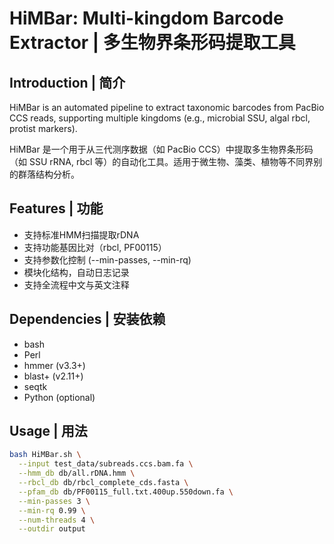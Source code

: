 # HiMBar:  Multi-kingdom Barcode Extractor | 多生物界条形码提取工具

## Introduction | 简介

HiMBar is an automated pipeline to extract taxonomic barcodes from PacBio CCS reads, supporting multiple  kingdoms (e.g., microbial SSU, algal rbcl, protist markers).

HiMBar 是一个用于从三代测序数据（如 PacBio CCS）中提取多生物界条形码（如 SSU rRNA, rbcl 等）的自动化工具。适用于微生物、藻类、植物等不同界别的群落结构分析。

## Features | 功能 
- 支持标准HMM扫描提取rDNA
- 支持功能基因比对（rbcl, PF00115）
- 支持参数化控制 (--min-passes, --min-rq)
- 模块化结构，自动日志记录
- 支持全流程中文与英文注释

## Dependencies | 安装依赖 
- bash
- Perl
- hmmer (v3.3+)
- blast+ (v2.11+)
- seqtk
- Python (optional)

## Usage | 用法

```bash
bash HiMBar.sh \
  --input test_data/subreads.ccs.bam.fa \
  --hmm_db db/all.rDNA.hmm \
  --rbcl_db db/rbcl_complete_cds.fasta \
  --pfam_db db/PF00115_full.txt.400up.550down.fa \
  --min-passes 3 \
  --min-rq 0.99 \
  --num-threads 4 \
  --outdir output
